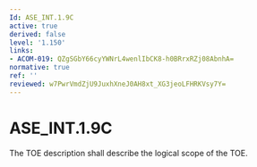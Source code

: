 ```yaml
---
Id: ASE_INT.1.9C
active: true
derived: false
level: '1.150'
links:
- ACOM-019: QZgSGbY66cyYWNrL4wenlIbCK8-h0BRrxRZj08AbnhA=
normative: true
ref: ''
reviewed: w7PwrVmdZjU9JuxhXneJ0AH8xt_XG3jeoLFHRKVsy7Y=
---
```


# ASE_INT.1.9C

The TOE description shall describe the logical scope of the TOE.